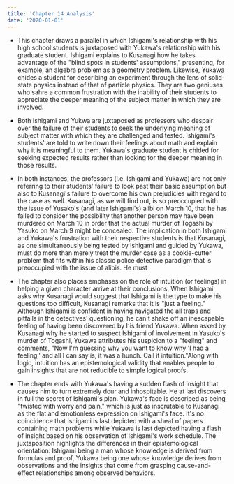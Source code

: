 ```yaml
---
title: 'Chapter 14 Analysis'
date: '2020-01-01'
---
```


- This chapter draws a parallel in which Ishigami's relationship with his high school students is juxtaposed with Yukawa's relationship with his graduate student. Ishigami explains to Kusanagi how he takes advantage of the "blind spots in students' assumptions," presenting, for example, an algebra problem as a geometry problem. Likewise, Yukawa chides a student for describing an experiment through the lens of solid-state physics instead of that of particle physics. They are two geniuses who sahre a common frustration with the inability of their students to appreciate the deeper meaning of the subject matter in which they are involved.

- Both Ishigami and Yukwa are juxtaposed as professors who despair over the failure of their students to seek the underlying meaning of subject matter with which they are challenged and tested. Ishigami's students' are told to write down their feelings about math and explain why it is meaningful to them. Yukawa's graduate student is chided for seeking expected results rather than looking for the deeper meaning in those results.

- In both instances, the professors (i.e. Ishigami and Yukawa) are not only referring to their students' failure to look past their basic assumption but also to Kusanagi's failure to overcome his own prejudicies with regard to the case as well. Kusanagi, as we will find out, is so preoccupied with the issue of Yusako's (and later Ishigami's) alibi on March 10, that he has failed to consider the possibility that another person may have been murdered on March 10 in order that the actual murder of Togashi by Yasuko on March 9 might be concealed. The implication in both Ishigami and Yukawa's frustration with their respective students is that Kusanagi, as one simultaneously being tested by Ishigami and guided by Yukawa, must do more than merely treat the murder case as a cookie-cutter problem that fits within his classic police detective paradigm that is preoccupied with the issue of alibis. He must

- The chapter also places emphases on the role of intuition (or feelings) in helping a given character arrive at their conclusions. When Ishigami asks why Kusanagi would suggest that Ishigami is the type to make his questions too difficult, Kusanagi remarks that it is "just a feeling." Although Ishigami is confident in having navigated the all traps and pitfalls in the detectives' questioning, he can't shake off an inescapable feeling of having been discovered by his friend Yukawa. When asked by Kusanagi why he started to suspect Ishigami of involvement in Yasuko's murder of Togashi, Yukawa attributes his suspicion to a "feeling" and comments, "Now I'm guessing why you want to know why 'I had a feeling,' and all I can say is, it was a hunch. Call it intuition."Along with logic, intuition has an epistemological validity that enables people to gain insights that are not reducible to simple logical proofs.

- The chapter ends with Yukawa's having a sudden flash of insight that causes him to turn extremely dour and inhospitable. He at last discovers in full the secret of Ishigami's plan. Yukawa's face is described as being "twisted with worry and pain," which is just as inscrutable to Kusanagi as the flat and emotionless expression on Ishigami's face. It's no coincidence that Ishigami is last depicted with a sheaf of papers containing math problems while Yukawa is last depicted having a flash of insight based on his observation of Ishigami's work schedule. The juxtaposition highlights the differences in their epistemological orientation: Ishigami being a man whose knowledge is derived from formulas and proof, Yukawa being one whose knowledge derives from observations and the insights that come from grasping cause-and-effect relationships among observed behaviors.